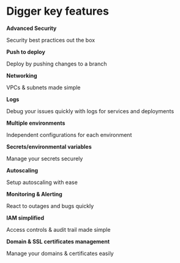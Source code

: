 # Digger key features

**Advanced Security**

Security best practices out the box

**Push to deploy**

Deploy by pushing changes to a branch

**Networking**

VPCs & subnets made simple

**Logs**

Debug your issues quickly with logs for services and deployments

**Multiple environments**

Independent configurations for each environment

**Secrets/environmental variables**

Manage your secrets securely

**Autoscaling**

Setup autoscaling with ease

**Monitoring & Alerting**

React to outages and bugs quickly

**IAM simplified**

Access controls & audit trail made simple

**Domain & SSL certificates management**

Manage your domains & certificates easily